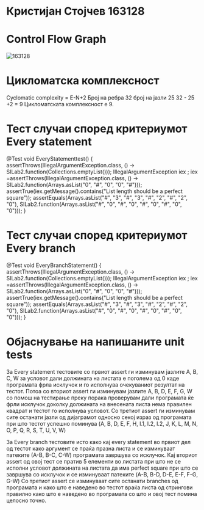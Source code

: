 # Кристијан Стојчев 163128

# Control Flow Graph
![163128](https://user-images.githubusercontent.com/88746360/171890978-f10cad54-37f3-4539-8397-2e6554dd04f3.png)


# Цикломатска комплексност
Cyclomatic complexity = E-N+2 
Број на ребра 32 број на јазли 25 
32 - 25 +2 = 9
Цикломатската комплексност е 9.

# Тест случаи според критериумот Every statement

 @Test
    void EveryStatementtest()
    {
        assertThrows(IllegalArgumentException.class, () -> SILab2.function(Collections.emptyList()));
        IllegalArgumentException iex ;
        iex =assertThrows(IllegalArgumentException.class, () -> SILab2.function(Arrays.asList("0", "#", "0", "0", "#")));
        assertTrue(iex.getMessage().contains("List length should be a perfect square"));
        assertEquals(Arrays.asList("#", "3", "#", "3", "#", "2", "#", "2", "0"), SILab2.function(Arrays.asList("#", "0", "#", "0", "#", "0", "#", "0", "0")));
    }

# Тест случаи според критериумот Every branch

@Test
    void EveryBranchStatement()
    {
        assertThrows(IllegalArgumentException.class, () -> SILab2.function(Collections.emptyList()));
        IllegalArgumentException iex ;
        iex =assertThrows(IllegalArgumentException.class, () -> SILab2.function(Arrays.asList("0", "#", "0", "0", "#")));
        assertTrue(iex.getMessage().contains("List length should be a perfect square"));
        assertEquals(Arrays.asList("#", "3", "#", "3", "#", "2", "#", "2", "0"), SILab2.function(Arrays.asList("#", "0", "#", "0", "#", "0", "#", "0", "0")));
    }

# Објаснување на напишаните unit tests
За Every statement тестовите со првиот assert ги изминувам јазлите A, B, C, W за условот дали должината на листата е поголема од 0 каде програмата фрла исклучок и го исполнува очекуваниот резултат на тестот. 
Потоа со вториот assert ги изминувам јазлите A, B, D, E, F, G, W со помош на тестирање преку порака проверувам дали програмата ќе фрли исклучок доколку должината на  внесената листа  нема правилен квадрат и тестот го исполнува условот.
Со третиот assert ги изминувам сите останати јазли од дијаграмот односно секој израз од програмата при што тестот успешно поминува (A, B, D, E, F, H, I.1, I.2, I.2, J, K, L, M, N, O, P, Q, R, S, T, U, V, W)

За Every branch тестовите исто како кај every statement во првиот дел од тестот како аргумент се праќа празна листа и се изминуваат патеките (А-В, B-C, C-W) програмата завршува со исклучок.
Кај вториот assert од овој тест се пратив 5 елементи во листата при што не се исполни условот должината на листата да има perfect square при што се завршува со исклучок и се изминуваат патеките (A-B, B-D, D-E, E-F, F-G, G-W)
Со третиот assert се изминуваат сите останати branches од програмата и како што е наведено во тестот враќа листа од стрингови правилно како што е наведено во програмата со што и овој тест помина целосно точно.


